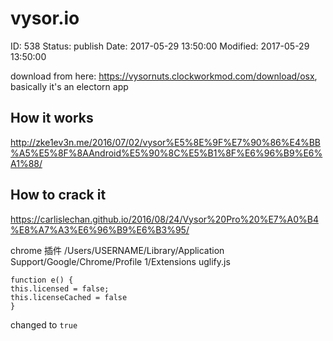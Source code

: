 # vysor.io


ID: 538
Status: publish
Date: 2017-05-29 13:50:00
Modified: 2017-05-29 13:50:00


download from here: https://vysornuts.clockworkmod.com/download/osx, basically it's an electorn app

How it works
------

http://zke1ev3n.me/2016/07/02/vysor%E5%8E%9F%E7%90%86%E4%BB%A5%E5%8F%8AAndroid%E5%90%8C%E5%B1%8F%E6%96%B9%E6%A1%88/

How to crack it
------

https://carlislechan.github.io/2016/08/24/Vysor%20Pro%20%E7%A0%B4%E8%A7%A3%E6%96%B9%E6%B3%95/

chrome 插件
/Users/USERNAME/Library/Application Support/Google/Chrome/Profile 1/Extensions
uglify.js

```
function e() {
this.licensed = false;
this.licenseCached = false
}
```

changed to `true`